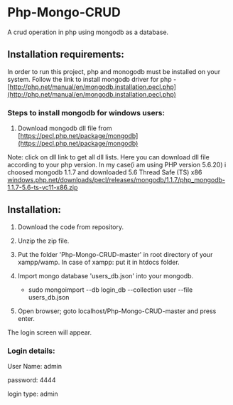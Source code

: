 # Php-Mongo-CRUD
A crud operation in php using mongodb as a database.


Installation requirements:
-------------------------
In order to run this project, php and monogodb must be installed on your system. Follow the link to install mongodb driver for php - [http://php.net/manual/en/mongodb.installation.pecl.php](http://php.net/manual/en/mongodb.installation.pecl.php)

### Steps to install mongodb for windows users:
1. Download mongodb dll file from [https://pecl.php.net/package/mongodb](https://pecl.php.net/package/mongodb)

Note: click on dll link to get all dll lists. Here you can download dll file according to your php version.
In my case(i am using PHP version 5.6.20) i choosed mongodb 1.1.7 and downloaded 5.6 Thread Safe (TS) x86 [windows.php.net/downloads/pecl/releases/mongodb/1.1.7/php_mongodb-1.1.7-5.6-ts-vc11-x86.zip](windows.php.net/downloads/pecl/releases/mongodb/1.1.7/php_mongodb-1.1.7-5.6-ts-vc11-x86.zip)



Installation:
-------------
1. Download the code from repository. 

2. Unzip the zip file.

3. Put the folder 'Php-Mongo-CRUD-master' in root directory of your xampp/wamp. In case of xampp: put it in htdocs folder.

4. Import mongo database 'users_db.json' into your mongodb. 
   - sudo mongoimport --db login_db --collection user --file users_db.json
   
5. Open browser; goto localhost/Php-Mongo-CRUD-master and press enter.

The login screen will appear.

### Login details:
User Name: 	admin

password: 	4444

login type: admin
